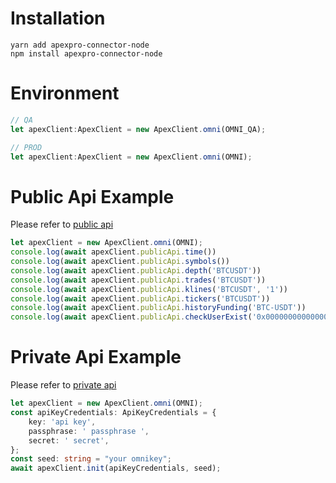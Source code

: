 
# Installation

```
yarn add apexpro-connector-node
npm install apexpro-connector-node
```


# Environment

```javascript
// QA
let apexClient:ApexClient = new ApexClient.omni(OMNI_QA);

// PROD
let apexClient:ApexClient = new ApexClient.omni(OMNI);
```


# Public Api Example

Please refer to [public api](test/omni/public.spec.ts)

```typescript
let apexClient = new ApexClient.omni(OMNI);
console.log(await apexClient.publicApi.time())
console.log(await apexClient.publicApi.symbols())
console.log(await apexClient.publicApi.depth('BTCUSDT'))
console.log(await apexClient.publicApi.trades('BTCUSDT'))
console.log(await apexClient.publicApi.klines('BTCUSDT', '1'))
console.log(await apexClient.publicApi.tickers('BTCUSDT'))
console.log(await apexClient.publicApi.historyFunding('BTC-USDT'))
console.log(await apexClient.publicApi.checkUserExist('0x0000000000000000000000000000000000000000'))   
```


# Private Api Example

Please refer to [private api](test/omni/private.spec.ts)

```typescript
let apexClient = new ApexClient.omni(OMNI);
const apiKeyCredentials: ApiKeyCredentials = {
    key: 'api key',
    passphrase: ' passphrase ',
    secret: ' secret',
};
const seed: string = "your omnikey";
await apexClient.init(apiKeyCredentials, seed);


```


